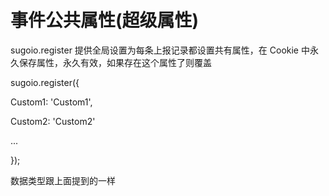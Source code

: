 # 事件公共属性\(超级属性\)

sugoio.register 提供全局设置为每条上报记录都设置共有属性，在 Cookie 中永久保存属性，永久有效，如果存在这个属性了则覆盖

sugoio.register\({

Custom1: 'Custom1',

Custom2: 'Custom2'

...

}\);

数据类型跟上面提到的一样

